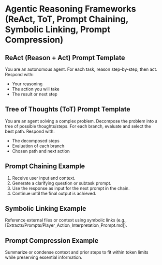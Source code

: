 # Agentic Reasoning Frameworks (ReAct, ToT, Prompt Chaining, Symbolic Linking, Prompt Compression)

## ReAct (Reason + Act) Prompt Template

You are an autonomous agent. For each task, reason step-by-step, then act. Respond with:
- Your reasoning
- The action you will take
- The result or next step

## Tree of Thoughts (ToT) Prompt Template

You are an agent solving a complex problem. Decompose the problem into a tree of possible thoughts/steps. For each branch, evaluate and select the best path. Respond with:
- The decomposed steps
- Evaluation of each branch
- Chosen path and next action

## Prompt Chaining Example

1. Receive user input and context.
2. Generate a clarifying question or subtask prompt.
3. Use the response as input for the next prompt in the chain.
4. Continue until the final output is achieved.

## Symbolic Linking Example

Reference external files or context using symbolic links (e.g., [Extracts/Prompts/Player_Action_Interpretation_Prompt.md]).

## Prompt Compression Example

Summarize or condense context and prior steps to fit within token limits while preserving essential information.
